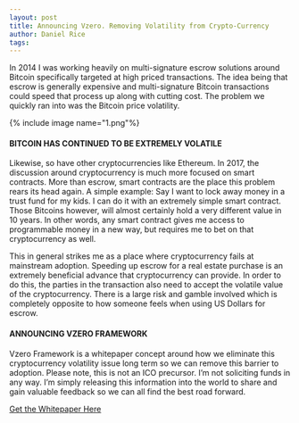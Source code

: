 ```yaml
---
layout: post
title: Announcing Vzero. Removing Volatility from Crypto-Currency
author: Daniel Rice
tags: 
---
```


In 2014 I was working heavily on multi-signature escrow solutions around Bitcoin specifically targeted at high priced transactions. The idea being that escrow is generally expensive and multi-signature Bitcoin transactions could speed that process up along with cutting cost. The problem we quickly ran into was the Bitcoin price volatility.

{% include image name="1.png"%}
#### **BITCOIN HAS CONTINUED TO BE EXTREMELY VOLATILE**


Likewise, so have other cryptocurrencies like Ethereum. In 2017, the discussion around cryptocurrency is much more focused on smart contracts. More than escrow, smart contracts are the place this problem rears its head again. A simple example: Say I want to lock away money in a trust fund for my kids. I can do it with an extremely simple smart contract. Those Bitcoins however, will almost certainly hold a very different value in 10 years. In other words, any smart contract gives me access to programmable money in a new way, but requires me to bet on that cryptocurrency as well.

This in general strikes me as a place where cryptocurrency fails at mainstream adoption. Speeding up escrow for a real estate purchase is an extremely beneficial advance that cryptocurrency can provide. In order to do this, the parties in the transaction also need to accept the volatile value of the cryptocurrency. There is a large risk and gamble involved which is completely opposite to how someone feels when using US Dollars for escrow.
#### **ANNOUNCING VZERO FRAMEWORK**


Vzero Framework is a whitepaper concept around how we eliminate this cryptocurrency volatility issue long term so we can remove this barrier to adoption. Please note, this is not an ICO precursor. I’m not soliciting funds in any way. I’m simply releasing this information into the world to share and gain valuable feedback so we can all find the best road forward.

<a href='/assets/posts/2017-09-19-announcing-vzero-removing-volatility-from-crypto-currency/Bitcoin-Volatility-Removal-via-Crypto-Token-Asset-Baskets.pdf'>Get the Whitepaper Here</a>